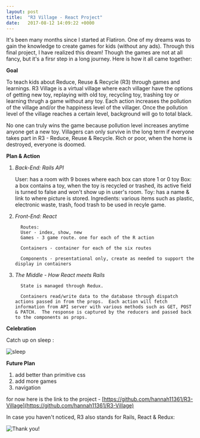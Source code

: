```yaml
---
layout: post
title:  "R3 Village - React Project"
date:   2017-08-12 14:09:22 +0000
---
```



It's been many months since I started at Flatiron.  One of my dreams was to gain the knowledge to create games for kids (without any ads). Through this final project, I have realized this dream! Though the games are not at all fancy, but it's a firsr step in a long journey.  Here is how it all came together:

**Goal**

To teach kids about Reduce, Reuse & Recycle (R3) through games and learnings.  R3 Village is a virtual village where each villager have the options of getting new toy, replaying with old toy, recycling toy, trashing toy or learning thrugh a game without any toy.   Each action increases the pollution of the village and/or the happiness level of the villager.  Once the pollution level of the village reaches a certain level, background will go to total black.

No one can truly wins the game because pollution level increases anytime anyone get a new toy. Villagers can only survive in the long term if everyone takes part in R3 - Reduce, Reuse & Recycle. Rich or poor, when the home is destroyed, everyone is doomed.

**Plan & Action**

1. *Back-End: Rails API*

    User: has a room with 9 boxes where each box can store 1 or 0 toy
		Box: a box contains a toy, when the toy is recycled or trashed, its active field is turned to false and won't show up in user's room.
		Toy: has a name & link to where picture is stored.
		Ingredients: various items such as plastic, electronic waste, trash, food trash to be used in recyle game.
		
2. *Front-End: React*

		 Routes: 
		 User - index, show, new
		 Games - 3 game route. one for each of the R action
		 
		 Containers - container for each of the six routes
		 
		 Components - presentational only, create as needed to support the display in containers
		 
3. *The Middle - How React meets Rails*
     
		 State is managed through Redux.
		 
		 Containers read/write data to the database through dispatch actions passed in from the props.  Each action will fetch information from API server with various methods such as GET, POST & PATCH.  The response is captured by the reducers and passed back to the components as props.
		 
**Celebration**

Catch up on sleep : 

![sleep](https://media.giphy.com/media/l3M7smiKhkOcw/giphy.gif)

**Future Plan**

1. add better than primitive css
2. add more games
3. navigation

for now here is the link to the project - [https://github.com/hannah11361/R3-Village](https://github.com/hannah11361/R3-Village)

In case you haven't noticed, R3 also stands for Rails, React & Redux:

![Thank you!](https://media.giphy.com/media/3oEduJnper1UdNqreg/giphy.gif)
     


    

		
